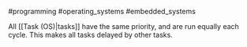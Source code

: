 #programming #operating_systems #embedded_systems

All [[Task (OS)|tasks]] have the same priority, and are run equally each cycle. This makes all tasks delayed by other tasks.
